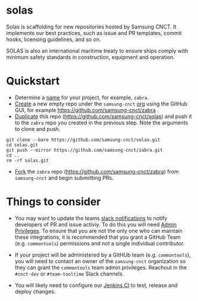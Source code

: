 # solas
Solas is scaffolding for new repositories hosted by Samsung CNCT. It implements our best practices, such as issue and PR templates, commit hooks, licensing guidelines, and so on.

SOLAS is also an international maritime treaty to ensure ships comply with minimum safety standards in construction, equipment and operation.

# Quickstart

- Determine a [name](http://phrontistery.info/nautical.html) for your project, for example, `zabra`.
- [Create](https://help.github.com/articles/creating-a-new-repository/) a new empty repo under the `samsung-cnct` [org](https://github.com/samsung-cnct) using the GitHub GUI, for example https://github.com/samsung-cnct/zabra .
- [Duplicate](https://help.github.com/articles/duplicating-a-repository/) this repo (https://github.com/samsung-cnct/solas) and push it to the `zabra` repo you created in the previous step. Note the arguments to clone and push.

```
git clone --bare https://github.com/samsung-cnct/solas.git
cd solas.git
git push --mirror https://github.com/samsung-cnct/zabra.git
cd ..
rm -rf solas.git
```

- [Fork](https://help.github.com/articles/fork-a-repo/) the `zabra` repo (https://github.com/samsung-cnct/zabra) from `samsung-cnct` and begin submiitting PRs.

# Things to consider

- You may want to update the teams [slack notifications](https://samsung-cnct.slack.com/apps/search?q=github) to notify developers of PR and issue activiy. To do this you will need [Admin Privileges](https://help.github.com/articles/repository-permission-levels-for-an-organization/). To ensure that you are not the only one who can maintain these integrations, it is recommended that you grant a GitHub Team (e.g. `commontools`) permissions and not a single individual contributor.

- If your project will be administered by a GitHUb team (e.g. `commontools`), you will need to contact an owner of the `samsung-cnct` organization so they can grant the `commontools` team admin privileges. Reachout in the `#cnct-dev` or `#team-tooltime` Slack channels.

- You will likely need to configure our [Jenkins CI](https://common-jenkins.kubeme.io/) to test, release and deploy changes.
